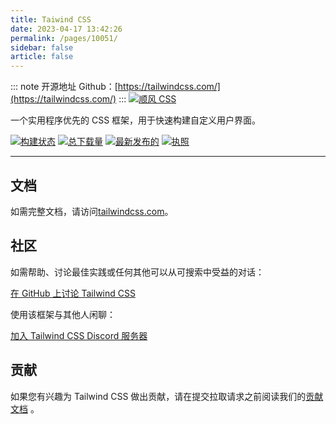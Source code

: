 ```yaml
---
title: Taiwind CSS
date: 2023-04-17 13:42:26
permalink: /pages/10051/
sidebar: false
article: false
---
```

::: note 开源地址
Github：[https://tailwindcss.com/](https://tailwindcss.com/)
:::
[![顺风 CSS](https://github.com/tailwindlabs/tailwindcss/raw/master/.github/logo-light.svg)](https://tailwindcss.com/#gh-light-mode-only)

一个实用程序优先的 CSS 框架，用于快速构建自定义用户界面。

[![构建状态](https://camo.githubusercontent.com/ca45ba03deceba06fa2e2d428ed86fe0e28326e017ed389a826dc0ec9086c2a4/68747470733a2f2f696d672e736869656c64732e696f2f6769746875622f776f726b666c6f772f7374617475732f7461696c77696e646c6162732f7461696c77696e646373732f4e6f64652e6a732532304349)](https://github.com/tailwindlabs/tailwindcss/actions) [![总下载量](https://camo.githubusercontent.com/01826d01c37490afdd279cb555aea2e4d1adba6db1a939b50962b470dac8563f/68747470733a2f2f696d672e736869656c64732e696f2f6e706d2f64742f7461696c77696e646373732e737667)](https://www.npmjs.com/package/tailwindcss) [![最新发布的](https://camo.githubusercontent.com/a1b0e067ca8da0d6d7fc2abcd93b496ace7786044362f491e5b6265a01618714/68747470733a2f2f696d672e736869656c64732e696f2f6e706d2f762f7461696c77696e646373732e737667)](https://github.com/tailwindcss/tailwindcss/releases) [![执照](https://camo.githubusercontent.com/8dbfbfdf4ddc6f9b8565554fa3fe6d147306df766c70c7c7ab3ecdf9e2057f61/68747470733a2f2f696d672e736869656c64732e696f2f6e706d2f6c2f7461696c77696e646373732e737667)](https://github.com/tailwindcss/tailwindcss/blob/master/LICENSE)

------

## 文档

如需完整文档，请访问[tailwindcss.com](https://tailwindcss.com/)。

## 社区

如需帮助、讨论最佳实践或任何其他可以从可搜索中受益的对话：

[在 GitHub 上讨论 Tailwind CSS](https://github.com/tailwindcss/tailwindcss/discussions)

使用该框架与其他人闲聊：

[加入 Tailwind CSS Discord 服务器](https://discord.gg/7NF8GNe)

## 贡献

如果您有兴趣为 Tailwind CSS 做出贡献，请在提交拉取请求之前阅读我们的[贡献文档](https://github.com/tailwindcss/tailwindcss/blob/master/.github/CONTRIBUTING.md) 。